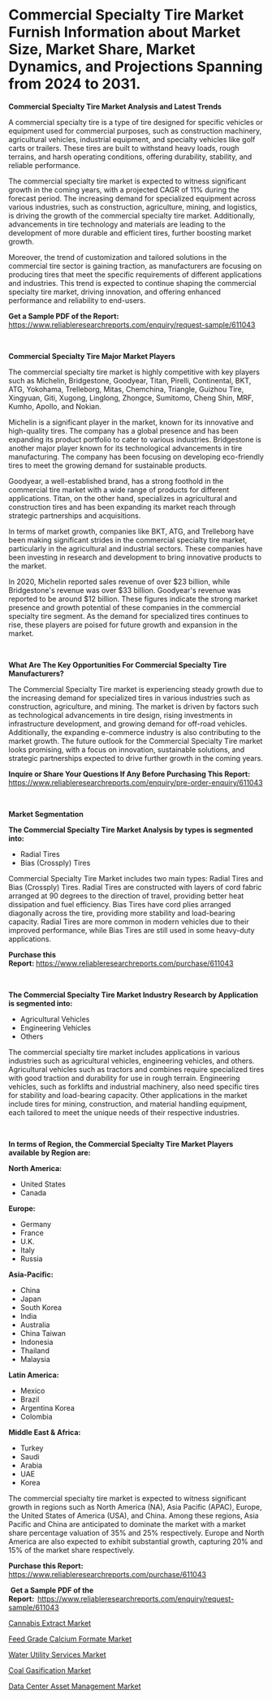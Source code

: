 <p><h1>Commercial Specialty Tire Market Furnish Information about Market Size, Market Share, Market Dynamics, and Projections Spanning from 2024 to 2031.</h1></p><p><strong>Commercial Specialty Tire Market Analysis and Latest Trends</strong></p>
<p><p>A commercial specialty tire is a type of tire designed for specific vehicles or equipment used for commercial purposes, such as construction machinery, agricultural vehicles, industrial equipment, and specialty vehicles like golf carts or trailers. These tires are built to withstand heavy loads, rough terrains, and harsh operating conditions, offering durability, stability, and reliable performance.</p><p>The commercial specialty tire market is expected to witness significant growth in the coming years, with a projected CAGR of 11% during the forecast period. The increasing demand for specialized equipment across various industries, such as construction, agriculture, mining, and logistics, is driving the growth of the commercial specialty tire market. Additionally, advancements in tire technology and materials are leading to the development of more durable and efficient tires, further boosting market growth.</p><p>Moreover, the trend of customization and tailored solutions in the commercial tire sector is gaining traction, as manufacturers are focusing on producing tires that meet the specific requirements of different applications and industries. This trend is expected to continue shaping the commercial specialty tire market, driving innovation, and offering enhanced performance and reliability to end-users.</p></p>
<p><strong>Get a Sample PDF of the Report:&nbsp;</strong> <a href="https://www.reliableresearchreports.com/enquiry/request-sample/611043">https://www.reliableresearchreports.com/enquiry/request-sample/611043</a></p>
<p>&nbsp;</p>
<p><strong>Commercial Specialty Tire Major Market Players</strong></p>
<p><p>The commercial specialty tire market is highly competitive with key players such as Michelin, Bridgestone, Goodyear, Titan, Pirelli, Continental, BKT, ATG, Yokohama, Trelleborg, Mitas, Chemchina, Triangle, Guizhou Tire, Xingyuan, Giti, Xugong, Linglong, Zhongce, Sumitomo, Cheng Shin, MRF, Kumho, Apollo, and Nokian.</p><p>Michelin is a significant player in the market, known for its innovative and high-quality tires. The company has a global presence and has been expanding its product portfolio to cater to various industries. Bridgestone is another major player known for its technological advancements in tire manufacturing. The company has been focusing on developing eco-friendly tires to meet the growing demand for sustainable products.</p><p>Goodyear, a well-established brand, has a strong foothold in the commercial tire market with a wide range of products for different applications. Titan, on the other hand, specializes in agricultural and construction tires and has been expanding its market reach through strategic partnerships and acquisitions.</p><p>In terms of market growth, companies like BKT, ATG, and Trelleborg have been making significant strides in the commercial specialty tire market, particularly in the agricultural and industrial sectors. These companies have been investing in research and development to bring innovative products to the market.</p><p>In 2020, Michelin reported sales revenue of over $23 billion, while Bridgestone's revenue was over $33 billion. Goodyear's revenue was reported to be around $12 billion. These figures indicate the strong market presence and growth potential of these companies in the commercial specialty tire segment. As the demand for specialized tires continues to rise, these players are poised for future growth and expansion in the market.</p></p>
<p>&nbsp;</p>
<p><strong>What Are The Key Opportunities For Commercial Specialty Tire Manufacturers?</strong></p>
<p><p>The Commercial Specialty Tire market is experiencing steady growth due to the increasing demand for specialized tires in various industries such as construction, agriculture, and mining. The market is driven by factors such as technological advancements in tire design, rising investments in infrastructure development, and growing demand for off-road vehicles. Additionally, the expanding e-commerce industry is also contributing to the market growth. The future outlook for the Commercial Specialty Tire market looks promising, with a focus on innovation, sustainable solutions, and strategic partnerships expected to drive further growth in the coming years.</p></p>
<p><strong>Inquire or Share Your Questions If Any Before Purchasing This Report:</strong> <a href="https://www.reliableresearchreports.com/enquiry/pre-order-enquiry/611043">https://www.reliableresearchreports.com/enquiry/pre-order-enquiry/611043</a></p>
<p>&nbsp;</p>
<p><strong>Market Segmentation</strong></p>
<p><strong>The Commercial Specialty Tire Market Analysis by types is segmented into:</strong></p>
<p><ul><li>Radial Tires</li><li>Bias (Crossply) Tires</li></ul></p>
<p><p>Commercial Specialty Tire Market includes two main types: Radial Tires and Bias (Crossply) Tires. Radial Tires are constructed with layers of cord fabric arranged at 90 degrees to the direction of travel, providing better heat dissipation and fuel efficiency. Bias Tires have cord plies arranged diagonally across the tire, providing more stability and load-bearing capacity. Radial Tires are more common in modern vehicles due to their improved performance, while Bias Tires are still used in some heavy-duty applications.</p></p>
<p><strong>Purchase this Report:&nbsp;</strong><a href="https://www.reliableresearchreports.com/purchase/611043">https://www.reliableresearchreports.com/purchase/611043</a></p>
<p>&nbsp;</p>
<p><strong>The Commercial Specialty Tire Market Industry Research by Application is segmented into:</strong></p>
<p><ul><li>Agricultural Vehicles</li><li>Engineering Vehicles</li><li>Others</li></ul></p>
<p><p>The commercial specialty tire market includes applications in various industries such as agricultural vehicles, engineering vehicles, and others. Agricultural vehicles such as tractors and combines require specialized tires with good traction and durability for use in rough terrain. Engineering vehicles, such as forklifts and industrial machinery, also need specific tires for stability and load-bearing capacity. Other applications in the market include tires for mining, construction, and material handling equipment, each tailored to meet the unique needs of their respective industries.</p></p>
<p>&nbsp;</p>
<p><strong>In terms of Region, the Commercial Specialty Tire Market Players available by Region are:</strong></p>
<p>
    <p> <strong> North America: </strong>
        <ul>
            <li>United States</li>
            <li>Canada</li>
        </ul>
        </p> 
    <p> <strong> Europe: </strong>
        <ul>
            <li>Germany</li>
            <li>France</li>
            <li>U.K.</li>
            <li>Italy</li>
            <li>Russia</li>
        </ul>
        </p> 
    <p> <strong> Asia-Pacific: </strong>
        <ul>
            <li>China</li>
            <li>Japan</li>
            <li>South Korea</li>
            <li>India</li>
            <li>Australia</li>
            <li>China Taiwan</li>
            <li>Indonesia</li>
            <li>Thailand</li>
            <li>Malaysia</li>
        </ul>
        </p> 
    <p> <strong> Latin America: </strong>
        <ul>
            <li>Mexico</li>
            <li>Brazil</li>
            <li>Argentina Korea</li>
            <li>Colombia</li>
        </ul>
        </p> 
    <p> <strong> Middle East & Africa: </strong>
        <ul>
            <li>Turkey</li>
            <li>Saudi</li>
            <li>Arabia</li>
            <li>UAE</li>
            <li>Korea</li>
        </ul>
    </p>
    </p>
<p><p>The commercial specialty tire market is expected to witness significant growth in regions such as North America (NA), Asia Pacific (APAC), Europe, the United States of America (USA), and China. Among these regions, Asia Pacific and China are anticipated to dominate the market with a market share percentage valuation of 35% and 25% respectively. Europe and North America are also expected to exhibit substantial growth, capturing 20% and 15% of the market share respectively.</p></p>
<p><strong>Purchase this Report: </strong><a href="https://www.reliableresearchreports.com/purchase/611043">https://www.reliableresearchreports.com/purchase/611043</a></p>
<p>&nbsp;<strong>Get a Sample PDF of the Report:&nbsp;&nbsp;</strong><a href="https://www.reliableresearchreports.com/enquiry/request-sample/611043">https://www.reliableresearchreports.com/enquiry/request-sample/611043</a></p>
<p><strong></strong></p>
<p><p><a href="https://github.com/zjyglelu/Market-Research-Report-List-1/blob/main/cannabis-extract-market.md">Cannabis Extract Market</a></p><p><a href="https://github.com/elizabethdagraca/Market-Research-Report-List-1/blob/main/feed-grade-calcium-formate-market.md">Feed Grade Calcium Formate Market</a></p><p><a href="https://medium.com/@macielind886/water-utility-services-market-size-reveals-the-best-marketing-channels-in-global-industry-bd62c6951a34">Water Utility Services Market</a></p><p><a href="https://medium.com/@stevenstevens656/coal-gasification-market-size-reveals-the-best-marketing-channels-in-global-industry-44dc5710e123">Coal Gasification Market</a></p><p><a href="https://medium.com/@stevenstevens656/data-center-asset-management-market-comprehensive-assessment-by-type-application-and-geography-2c961a9e40fc">Data Center Asset Management Market</a></p></p>
